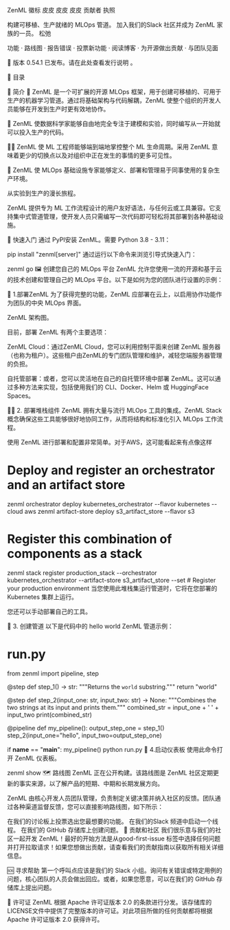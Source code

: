 
ZenML 徽标
皮皮 皮皮 皮皮 贡献者 执照

构建可移植、生产就绪的 MLOps 管道。
加入我们的Slack 社区并成为 ZenML 家族的一员。 松弛

功能 · 路线图 · 报告错误 · 投票新功能 · 阅读博客 · 为开源做出贡献 · 与团队见面

🎉 版本 0.54.1 已发布。请在此处查看发行说明 。

🏁 目录

🤖 简介
🤹 ZenML 是一个可扩展的开源 MLOps 框架，用于创建可移植的、可用于生产的机器学习管道。通过将基础架构与代码解耦，ZenML 使整个组织的开发人员能够在开发到生产时更有效地协作。

💼 ZenML 使数据科学家能够自由地完全专注于建模和实验，同时编写从一开始就可以投入生产的代码。

👨‍💻 ZenML 使 ML 工程师能够端到端地掌控整个 ML 生命周期。采用 ZenML 意味着更少的切换点以及对组织中正在发生的事情的更多可见性。

🛫 ZenML 使 MLOps 基础设施专家能够定义、部署和管理易于同事使用的复杂生产环境。

从实验到生产的漫长旅程。

ZenML 提供专为 ML 工作流程设计的用户友好语法，与任何云或工具兼容。它支持集中式管道管理，使开发人员只需编写一次代码即可轻松将其部署到各种基础设施。


🤸 快速入门
通过 PyPI安装 ZenML。需要 Python 3.8 - 3.11：

pip install "zenml[server]"
通过运行以下命令来浏览引导式快速入门：

zenml go
🖼️ 创建您自己的 MLOps 平台
ZenML 允许您使用一流的开源和基于云的技术创建和管理自己的 MLOps 平台。以下是如何为您的团队进行设置的示例：

🔋 1.部署ZenML
为了获得完整的功能，ZenML 应部署在云上，以启用协作功能作为团队的中央 MLOps 界面。

ZenML 架构图。

目前，部署 ZenML 有两个主要选项：

ZenML Cloud：通过ZenML Cloud，您可以利用控制平面来创建 ZenML 服务器（也称为租户）。这些租户由ZenML的专门团队管理和维护，减轻您端服务器管理的负担。

自托管部署：或者，您可以灵活地在自己的自托管环境中部署 ZenML。这可以通过多种方法来实现，包括使用我们的 CLI、Docker、Helm 或 HuggingFace Spaces。

👨‍🍳 2. 部署堆栈组件
ZenML 拥有大量与流行 MLOps 工具的集成。ZenML Stack 概念确保这些工具能够很好地协同工作，从而将结构和标准化引入 MLOps 工作流程。

使用 ZenML 进行部署和配置非常简单。对于AWS，这可能看起来有点像这样

# Deploy and register an orchestrator and an artifact store
zenml orchestrator deploy kubernetes_orchestrator --flavor kubernetes --cloud aws
zenml artifact-store deploy s3_artifact_store --flavor s3

# Register this combination of components as a stack
zenml stack register production_stack --orchestrator kubernetes_orchestrator --artifact-store s3_artifact_store --set # Register your production environment
当您使用此堆栈集运行管道时，它将在您部署的 Kubernetes 集群上运行。

您还可以手动部署自己的工具。

🏇 3. 创建管道
以下是代码中的 hello world ZenML 管道示例：

# run.py
from zenml import pipeline, step


@step
def step_1() -> str:
    """Returns the `world` substring."""
    return "world"


@step
def step_2(input_one: str, input_two: str) -> None:
    """Combines the two strings at its input and prints them."""
    combined_str = input_one + ' ' + input_two
    print(combined_str)


@pipeline
def my_pipeline():
    output_step_one = step_1()
    step_2(input_one="hello", input_two=output_step_one)


if __name__ == "__main__":
    my_pipeline()
python run.py
👭 4.启动仪表板
使用此命令打开 ZenML 仪表板。

zenml show
🗺 路线图
ZenML 正在公开构建。该路线图是 ZenML 社区定期更新的事实来源，以了解产品的短期、中期和长期发展方向。

ZenML 由核心开发人员团队管理，负责制定关键决策并纳入社区的反馈。团队通过各种渠道监督反馈，您可以直接影响路线图，如下所示：

在我们的讨论板上投票选出您最想要的功能。
在我们的Slack 频道中启动一个线程。
在我们的 GitHub 存储库上创建问题。
🙌 贡献和社区
我们很乐意与我们的社区一起开发 ZenML！最好的开始方法是从good-first-issue 标签中选择任何问题 并打开拉取请求！如果您想做出贡献，请查看我们的贡献指南以获取所有相关详细信息。

🆘 寻求帮助
第一个呼叫点应该是我们的 Slack 小组。询问有关错误或特定用例的问题，核心团队的人员会做出回应。或者，如果您愿意，可以在我们的 GitHub 存储库上提出问题。

📜 许可证
ZenML 根据 Apache 许可证版本 2.0 的条款进行分发。该存储库的LICENSE文件中提供了完整版本的许可证。对此项目所做的任何贡献都将根据 Apache 许可证版本 2.0 获得许可。
